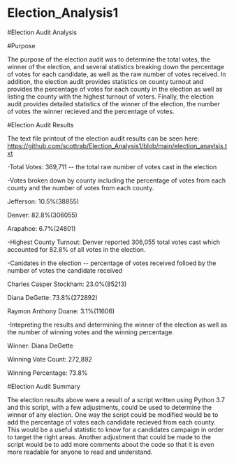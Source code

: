 # Election_Analysis1

#Election Audit Analysis

#Purpose  

  The purpose of the election audit was to determine the total votes, the winner of the election, and several statistics breaking down the percentage of votes for    each candidate, as well as the raw number of votes received. In addition, the election audit provides statistics on county turnout and provides the percentage of votes for each county in the election as well as listing the county with the highest turnout of voters. Finally, the election audit provides detailed statistics of the winner of the election, the number of votes the winner recieved and the percentage of votes.
  
#Election Audit Results

  The text file printout of the election audit results can be seen here: https://github.com/scottrab/Election_Analysis1/blob/main/election_anaylsis.txt


-Total Votes: 369,711 -- the total raw number of votes cast in the election


-Votes broken down by county including the percentage of votes from each county and the number of votes from each county.
  
  Jefferson: 10.5%(38855)
 
  Denver: 82.8%(306055)
  
  Arapahoe: 6.7%(24801)
  

-Highest County Turnout: Denver reported 306,055 total votes cast which accounted for 82.8% of all votes in the election.


-Canidates in the election -- percentage of votes received folloed by the number of votes the candidate received

  Charles Casper Stockham: 23.0%(85213)

  Diana DeGette: 73.8%(272892)

  Raymon Anthony Doane: 3.1%(11606)


-Intepreting the results and determining the winner of the election as well as the number of winning votes and the winning percentage.

  Winner: Diana DeGette

  Winning Vote Count: 272,892

  Winning Percentage: 73.8%


#Election Audit Summary

  The election results above were a result of a script written using Python 3.7 and this script, with a few adjustments, could be used to determine the winner of any election.  One way the script could be modified would be to add the percentage of votes each candidate recieved from each county.  This would be a useful statistic to know for a candidates campaign in order to target the right areas.  Another adjustment that could be made to the script would be to add more comments about the code so that it is even more readable for anyone to read and understand. 




